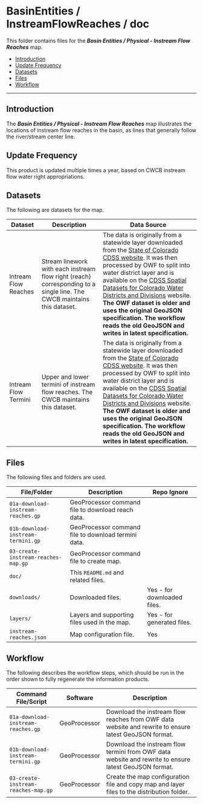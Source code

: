 # BasinEntities / InstreamFlowReaches / doc #

This folder contains files for the ***Basin Entities / Physical - Instream Flow Reaches*** map.

* [Introduction](#introduction)
* [Update Frequency](#update-frequency)
* [Datasets](#datasets)
* [Files](#files)
* [Workflow](#workflow)

-----------------------------

## Introduction ##

The ***Basin Entities / Physical - Instream Flow Reaches*** map illustrates the locations of instream flow reaches in the basin,
as lines that generally follow the river/stream center line.

## Update Frequency ##

This product is updated multiple times a year,
based on CWCB instream flow water right appropriations.

## Datasets ##

The following are datasets for the map.

| **Dataset** | **Description** | **Data Source** |
| -- | -- | -- |
| Intream Flow Reaches | Stream linework with each instream flow right (reach) corresponding to a single line.  The CWCB maintains this dataset. | The data is originally from a statewide layer downloaded from the [State of Colorado CDSS website](https://www.colorado.gov/pacific/cdss/gis-data-category).  It was then processed by OWF to split into water district layer and is available on the [CDSS Spatial Datasets for Colorado Water Districts and Divisions](http://data.openwaterfoundation.org/co/cdss-data-spatial-bybasin/) website.  **The OWF dataset is older and uses the original GeoJSON specification.  The workflow reads the old GeoJSON and writes in latest specification.** |
| Intream Flow Termini | Upper and lower termini of instream flow reaches.  The CWCB maintains this dataset. | The data is originally from a statewide layer downloaded from the [State of Colorado CDSS website](https://www.colorado.gov/pacific/cdss/gis-data-category).  It was then processed by OWF to split into water district layer and is available on the [CDSS Spatial Datasets for Colorado Water Districts and Divisions](http://data.openwaterfoundation.org/co/cdss-data-spatial-bybasin/) website.  **The OWF dataset is older and uses the original GeoJSON specification.  The workflow reads the old GeoJSON and writes in latest specification.** |

## Files ##

The following files and folders are used.

| **File/Folder** | **Description** | **Repo Ignore** |
| -- | -- | -- |
| `01a-download-instream-reaches.gp` | GeoProcessor command file to download reach data. | |
| `01b-download-instream-termini.gp` | GeoProcessor command file to download termini data. | |
| `03-create-instream-reaches-map.gp` | GeoProcessor command file to create map. | |
| `doc/` | This `README.md` and related files. | |
| `downloads/` | Downloaded files. | Yes - for downloaded files. |
| `layers/` | Layers and supporting files used in the map. | Yes - for generated files. |
| `instream-reaches.json` | Map configuration file. | Yes |

## Workflow ##

The following describes the workflow steps, which should be run in the order shown to fully regenerate the information products.

| **Command File/Script** | **Software** | **Description** |
| -- | -- | -- |
| `01a-download-instream-reaches.gp` | GeoProcessor | Download the instream flow reaches from OWF data website and rewrite to ensure latest GeoJSON format. |
| `01b-download-instream-termini.gp` | GeoProcessor | Download the instream flow termini from OWF data website and rewrite to ensure latest GeoJSON format. |
| `03-create-instream-reaches-map.gp` | GeoProcessor | Create the map configuration file and copy map and layer files to the distribution folder. |
